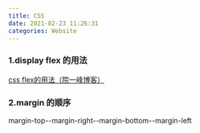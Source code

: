 ```yaml
---
title: CSS
date: 2021-02-23 11:26:31
categories: Website
---
```


### 1.display flex 的用法
[css flex的用法（院一峰博客）](http://www.ruanyifeng.com/blog/2015/07/flex-grammar.html)

### 2.margin 的顺序
margin-top--margin-right--margin-bottom--margin-left
